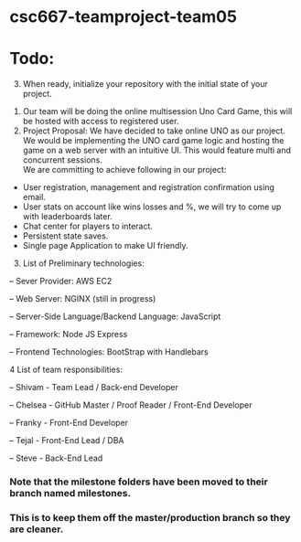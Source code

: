 # csc667-teamproject-team05

# Todo:

3. When ready, initialize your repository with the initial state of your project.

1) Our team will be doing the online multisession Uno Card Game, this will be hosted with access to registered user.
2) Project Proposal:
We have decided to take online UNO as our project. We would be implementing the UNO card game logic and hosting the game on a web server with an intuitive UI. This would feature multi and concurrent sessions.  
We are committing to achieve following in our project:
-	User registration, management and registration confirmation using email.
-	User stats on account like wins losses and %, we will try to come up with leaderboards later.
-	Chat center for players to interact.
-	Persistent state saves.
-	Single page Application to make UI friendly.

3) List of Preliminary technologies:

– Sever Provider: AWS EC2

– Web Server: NGINX (still in progress)

– Server-Side Language/Backend Language: JavaScript 

– Framework: Node JS Express 

– Frontend Technologies: BootStrap with Handlebars

4 List of team responsibilities:

– Shivam - Team Lead / Back-end Developer 

– Chelsea - GitHub Master / Proof Reader / Front-End Developer

– Franky - Front-End Developer

– Tejal - Front-End Lead / DBA 

– Steve - Back-End Lead


### Note that the milestone folders have been moved to their branch named milestones. 
### This is to keep them off the master/production branch so they are cleaner.
